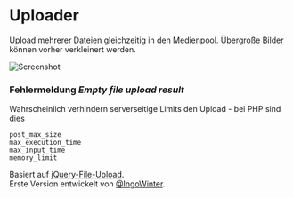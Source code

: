 Uploader
========

Upload mehrerer Dateien gleichzeitig in den Medienpool. Übergroße Bilder können vorher verkleinert werden.

![Screenshot](https://raw.githubusercontent.com/FriendsOfREDAXO/uploader/assets/file-upload_01.jpg)

### Fehlermeldung _Empty file upload result_

Wahrscheinlich verhindern serverseitige Limits den Upload - bei PHP sind dies

```upload_max_filesize
post_max_size
max_execution_time
max_input_time
memory_limit
```

Basiert auf [jQuery-File-Upload](https://blueimp.github.io/jQuery-File-Upload/).  
Erste Version entwickelt von [@IngoWinter](https://github.com/IngoWinter).